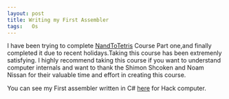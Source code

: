 ```yaml
---
layout: post
title: Writing my First Assembler
tags:   Os
---
```


I have been trying to complete <a href="https://www.coursera.org/learn/build-a-computer/home/welcome">NandToTetris</a> Course Part one,and finally completed it due to recent holidays.Taking this course has been extremenly satisfying.
I highly recommend taking this course if you want to understand computer internals and want to thank the Shimon Shcoken and Noam Nissan  for their valuable time and effort in creating this course.

You can see my First assembler written in C# <a href="https://github.com/sateeshmachineni/NandToTetrisPart1"> here</a> for Hack computer.

